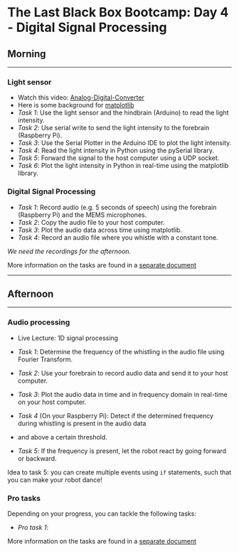 # The Last Black Box Bootcamp: Day 4 - Digital Signal Processing

## Morning

----

### Light sensor

- Watch this video: [Analog-Digital-Converter](https://www.youtube.com/watch?v=EnfjYwe2A0w&list=PLAROrg3NQn7cyu01HpOv5BWo217XWBZu0&index=29)
- Here is some background for [matplotlib](https://matplotlib.org/stable/tutorials/introductory/quick_start.html)
- *Task 1*: Use the light sensor and the hindbrain (Arduino) to read the light intensity.
- *Task 2*: Use serial write to send the light intensity to the forebrain (Raspberry Pi).
- *Task 3*: Use the Serial Plotter in the Arduino IDE to plot the light intensity.
- *Task 4*: Read the light intensity in Python using the pySerial library.
- *Task 5*: Forward the signal to the host computer using a UDP socket.
- *Task 6*: Plot the light intensity in Python in real-time using the matplotlib library.

### Digital Signal Processing

- *Task 1*: Record audio (e.g. 5 seconds of speech) using the forebrain (Raspberry Pi) and the MEMS microphones.
- *Task 2*: Copy the audio file to your host computer.
- *Task 3*: Plot the audio data across time using matplotlib.
- *Task 4*: Record an audio file where you whistle with a constant tone.

*We need the recordings for the afternoon.*

More information on the tasks are found in a [separate document](Morning.md)

----

## Afternoon

----

### Audio processing

- Live Lecture: 1D signal processing

- *Task 1*: Determine the frequency of the whistling in the audio file using Fourier Transform.
- *Task 2*: Use your forebrain to record audio data and send it to your host computer.
- *Task 3*: Plot the audio data in time and in frequency domain in real-time on your host computer.
- *Task 4* (On your Raspberry Pi): Detect if the determined frequency during whistling is present in the audio data 
- and above a certain threshold.
- *Task 5*: If the frequency is present, let the robot react by going forward or backward.

Idea to task 5: you can create multiple events using `if` statements, such that you can make your robot dance!


### Pro tasks

Depending on your progress, you can tackle the following tasks:

- *Pro task 1*: 

More information on the tasks are found in a [separate document](Afternoon.md)